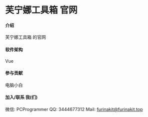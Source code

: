 # 芙宁娜工具箱 官网

#### 介绍
芙宁娜工具箱 的官网

#### 软件架构
Vue

#### 参与贡献
电脑小白 

#### 加入/联系 我(们)
微信: PCProgrammer
QQ: 3444677312
Mail: furinakit@furinakit.top
